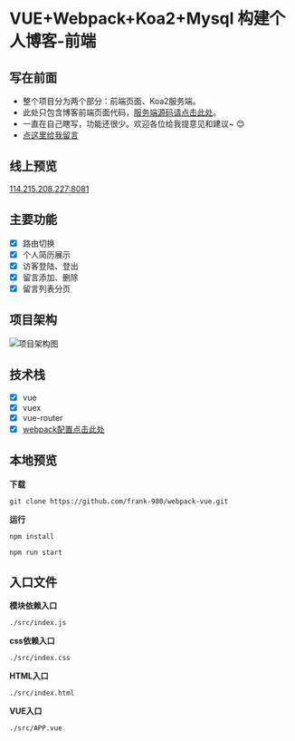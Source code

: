 # VUE+Webpack+Koa2+Mysql 构建个人博客-前端


## 写在前面

- 整个项目分为两个部分：前端页面、Koa2服务端。
- 此处只包含博客前端页面代码，[服务端源码请点击此处](https://github.com/frank-980/nodeJS-koa2)。
- 一直在自己瞎写，功能还很少。欢迎各位给我提意见和建议~ :blush: 
- [点这里给我留言](114.215.208.227:8081) 
  
## 线上预览

  [114.215.208.227:8081](114.215.208.227:8081)


## 主要功能
 
- [x] 路由切换
- [x] 个人简历展示
- [x] 访客登陆、登出
- [x] 留言添加、删除
- [x] 留言列表分页

## 项目架构

![项目架构图](https://raw.githubusercontent.com/frank-980/nodeJS-koa2/master/Design.png)


## 技术栈
- [x] vue
- [x] vuex
- [x] vue-router
- [x] [webpack配置点击此处](https://github.com/frank-980/webpack-demo)

## 本地预览

  **下载** 

    git clone https://github.com/frank-980/webpack-vue.git

  **运行** 

    npm install  

    npm run start 

## 入口文件
  
  **模块依赖入口** 

    ./src/index.js
    
  **css依赖入口** 

    ./src/index.css 
    
  **HTML入口** 

    ./src/index.html 
    
  **VUE入口** 

    ./src/APP.vue 
